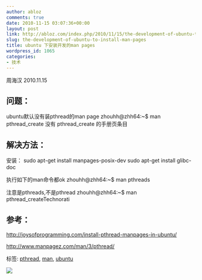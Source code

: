 ```yaml
---
author: abloz
comments: true
date: 2010-11-15 03:07:36+00:00
layout: post
link: http://abloz.com/index.php/2010/11/15/the-development-of-ubuntu-to-install-man-pages/
slug: the-development-of-ubuntu-to-install-man-pages
title: ubuntu 下安装开发的man pages
wordpress_id: 1065
categories:
- 技术
---
```


周海汉 2010.11.15


## 问题：


ubuntu默认没有装pthread的man page
zhouhh@zhh64:~$ man pthread_create
没有 pthread_create 的手册页条目


## 解决方法：


安装：
sudo apt-get install manpages-posix-dev
sudo apt-get install glibc-doc

执行如下的man命令都ok
zhouhh@zhh64:~$ man pthreads

注意是pthreads,不是pthread
zhouhh@zhh64:~$ man pthread_createTechnorati


## 参考：


http://joysofprogramming.com/install-pthread-manpages-in-ubuntu/

http://www.manpagez.com/man/3/pthread/

标签: [pthread](http://technorati.com/tag/pthread), [man](http://technorati.com/tag/man), [ubuntu](http://technorati.com/tag/ubuntu)


![](http://img.zemanta.com/pixy.gif?x-id=cfb9f242-ee22-8cb7-a1f0-430cd49d7941)
